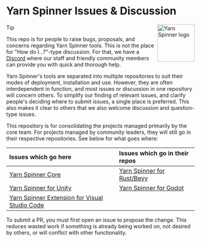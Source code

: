 # Yarn Spinner Issues & Discussion

<img src="https://downloads.yarnspinner.dev/get/YarnSpinnerLogo.png" alt="Yarn Spinner logo" width="100px;" align="right">

> [!TIP]
> This repo is for people to raise bugs, proposals, and concerns regarding Yarn Spinner tools. This is not the place for "How do I...?"-type discussion. For that, we have a [Discord](https://discord.com/invite/yarnspinner) where our staff and friendly community members can provide you with quick and thorough help.

Yarn Spinner's tools are separated into multiple repositories to suit their modes of deployment, installation and use. However, they are often interdependent in function, and most issues or discussion in one repository will concern others. To simplify our finding of relevant issues, and clarify people's deciding where to submit issues, a single place is preferred. This also makes it clear to others that we also welcome discussion and question-type issues.

This repository is for consolidating the projects managed primarily by the core team. For projects managed by community leaders, they will still go in their respective repositories. See below for what goes where:

| Issues which go here | Issues which go in their repos |
|:---|:---|
| [Yarn Spinner Core](https://github.com/YarnSpinnerTool/YarnSpinner) | [Yarn Spinner for Rust/Bevy](https://github.com/YarnSpinnerTool/YarnSpinner-Rust) |
| [Yarn Spinner for Unity](https://github.com/YarnSpinnerTool/YarnSpinner-Unity) | [Yarn Spinner for Godot](https://github.com/YarnSpinnerTool/YarnSpinner-Godot) |
| [Yarn Spinner Extension for Visual Studio Code](https://github.com/YarnSpinnerTool/VSCodeExtension) | |

To submit a PR, you must first open an issue to propose the change. This reduces wasted work if something is already being worked on, not desired by others, or will conflict with other functionality.
